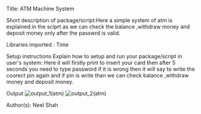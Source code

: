 Title: ATM Machine System

Short description of package/script:Here a simple system of atm is explained in the sciprt as we can check the balance ,withdraw money and deposit money only after the passwrd is valid.



Libraries imported : Time

Setup instructions
Explain how to setup and run your package/script in user's system:
Here it will firstly print to insert your card then after 5 seconds you need to type password if it is wrong then it will say to write the coorect pin again and if pin is write than 
we can check balance ,withdraw money and deposit money.



Output
![output_1(atm)](https://user-images.githubusercontent.com/71593494/121765484-b47c1480-cb68-11eb-8815-bf5b3d884313.png)
![output_2(atm)](https://user-images.githubusercontent.com/71593494/121765486-b7770500-cb68-11eb-93ba-ae2cd6fe5e3f.png)


Author(s):
Neel Shah


